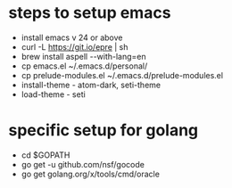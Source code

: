 # steps to setup emacs
   * install emacs v 24 or above
   * curl -L https://git.io/epre | sh
   * brew install aspell --with-lang=en
   * cp emacs.el ~/.emacs.d/personal/
   * cp prelude-modules.el ~/.emacs.d/prelude-modules.el
   * install-theme - atom-dark, seti-theme
   * load-theme - seti
# specific setup for golang
   * cd $GOPATH
   * go get -u github.com/nsf/gocode
   * go get golang.org/x/tools/cmd/oracle

